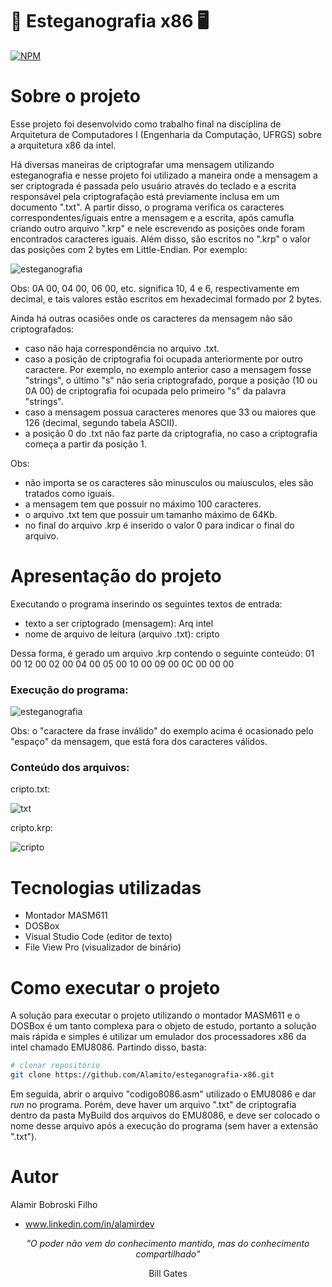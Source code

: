 # 📝 Esteganografia x86 🖥️
[![NPM](https://img.shields.io/github/license/Alamito/esteganografia-x86)](https://github.com/Alamito/esteganografia-x86/blob/main/LICENCE)

# Sobre o projeto

Esse projeto foi desenvolvido como trabalho final na disciplina de Arquitetura de Computadores I (Engenharia da Computação, UFRGS) sobre a arquitetura x86 da intel.

Há diversas maneiras de criptografar uma mensagem utilizando esteganografia e nesse projeto foi utilizado a maneira onde a mensagem a ser criptograda é passada pelo usuário através do teclado e a escrita responsável pela criptografação está previamente inclusa em um documento ".txt". A partir disso, o programa verifica os caracteres correspondentes/iguais entre a mensagem e a escrita, após camufla criando outro arquivo ".krp" e nele escrevendo as posições onde foram encontrados caracteres iguais. Além disso, são escritos no ".krp" o valor das posições com 2 bytes em Little-Endian. Por exemplo:

![esteganografia](https://user-images.githubusercontent.com/102616676/196831242-c64efee9-1a45-4b8a-b58f-ebe0b4489a9c.png)

Obs: 0A 00, 04 00, 06 00, etc. significa 10, 4 e 6, respectivamente em decimal, e tais valores estão escritos em hexadecimal formado por 2 bytes.

Ainda há outras ocasiões onde os caracteres da mensagem não são criptografados:
- caso não haja correspondência no arquivo .txt.
- caso a posição de criptografia foi ocupada anteriormente por outro caractere. Por exemplo, no exemplo anterior caso a mensagem fosse "strings", o último "s" não seria criptografado, porque a posição (10 ou 0A 00) de criptografia foi ocupada pelo primeiro "s" da palavra "strings".
- caso a mensagem possua caracteres menores que 33 ou maiores que 126 (decimal, segundo tabela ASCII).
- a posição 0 do .txt não faz parte da criptografia, no caso a criptografia começa a partir da posição 1.

Obs:
- não importa se os caracteres são minusculos ou maiusculos, eles são tratados como iguais.
- a mensagem tem que possuir no máximo 100 caracteres.
- o arquivo .txt tem que possuir um tamanho máximo de 64Kb.
- no final do arquivo .krp é inserido o valor 0 para indicar o final do arquivo.

# Apresentação do projeto

Executando o programa inserindo os seguintes textos de entrada:
- texto a ser criptogrado (mensagem): Arq intel
- nome de arquivo de leitura (arquivo .txt): cripto

Dessa forma, é gerado um arquivo .krp contendo o seguinte conteúdo: 01 00 12 00 02 00 04 00 05 00 10 00 09 00 0C 00 00 00

### Execução do programa:
![esteganografia](https://user-images.githubusercontent.com/102616676/196962384-9535bc23-dc79-48a9-982f-2eba94cb0a0f.gif)

Obs: o "caractere da frase inválido" do exemplo acima é ocasionado pelo "espaço" da mensagem, que está fora dos caracteres válidos.

### Conteúdo dos arquivos:

cripto.txt:

![txt](https://user-images.githubusercontent.com/102616676/196962860-07baae07-f0ce-4404-a409-91ce1eba60c1.png)

cripto.krp:

![cripto](https://user-images.githubusercontent.com/102616676/196963026-3c304d97-0d51-4afa-a043-577daabb109f.png)

# Tecnologias utilizadas

- Montador MASM611
- DOSBox
- Visual Studio Code (editor de texto)
- File View Pro (visualizador de binário)

# Como executar o projeto

A solução para executar o projeto utilizando o montador MASM611 e o DOSBox é um tanto complexa para o objeto de estudo, portanto a solução mais rápida e simples é utilizar um emulador dos processadores x86 da intel chamado EMU8086. Partindo disso, basta:

```bash
# clonar repositório
git clone https://github.com/Alamito/esteganografia-x86.git
```
Em seguida, abrir o arquivo "codigo8086.asm" utilizado o EMU8086 e dar <em>run</em> no programa. Porém, deve haver um arquivo ".txt" de criptografia dentro da pasta MyBuild dos arquivos do EMU8086, e deve ser colocado o nome desse arquivo após a execução do programa (sem haver a extensão ".txt").

# Autor
Alamir Bobroski Filho 
- www.linkedin.com/in/alamirdev

<p align = "center"><em>"O poder não vem do conhecimento mantido, mas do conhecimento compartilhado"</em></p> <p align = "center">Bill Gates</p>
